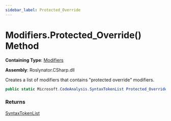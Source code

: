 ```yaml
---
sidebar_label: Protected_Override
---
```


# Modifiers\.Protected\_Override\(\) Method

**Containing Type**: [Modifiers](../index.md)

**Assembly**: Roslynator\.CSharp\.dll

  
Creates a list of modifiers that contains "protected override" modifiers\.

```csharp
public static Microsoft.CodeAnalysis.SyntaxTokenList Protected_Override()
```

### Returns

[SyntaxTokenList](https://docs.microsoft.com/en-us/dotnet/api/microsoft.codeanalysis.syntaxtokenlist)


